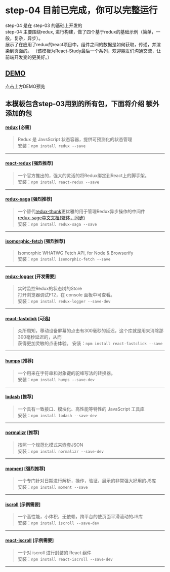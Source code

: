 # step-04 目前已完成，你可以完整运行
step-04 是在 step-03 的基础上开发的  
step-04 主要围绕redux, 进行构建，做了四个基于redux的基础示例（简单，一般，复杂，异步）。  
展示了在应用了redux的react项目中，组件之间的数据是如何获取，传递，并渲染到页面的。
（该模板为React-Study最后一个系列，欢迎朋友们沟通交流，让前端开发变的更美好。）

## [DEMO](https://raw.githubusercontent.com/minooo/test/master/step-04-demo.gif)
点击上方DEMO预览

## 本模板包含step-03用到的所有包，下面将介绍 **额外** 添加的包

#### [redux](https://github.com/reactjs/redux) [必需]
> Redux 是 JavsScript 状态容器，提供可预测化的状态管理  
  安装：`npm install redux --save`
  
---

#### [react-redux](https://github.com/reactjs/react-router) [强烈推荐]
> 一个官方推出的，强大的灵活的将Redux绑定到React上的脚手架。  
  安装：`npm install react-redux --save`
  
---

#### [redux-saga](https://github.com/yelouafi/redux-saga/) [强烈推荐]
> 一个替代[redux-thunk](https://github.com/gaearon/redux-thunk)更优雅的用于管理Redux异步操作的中间件  
  [redux-sage中文文档(繁体，同步)](https://neighborhood999.github.io/redux-saga/)  
  安装：`npm install redux-saga --save`
  
---

#### [isomorphic-fetch](https://github.com/matthew-andrews/isomorphic-fetch) [强烈推荐]
> Isomorphic WHATWG Fetch API, for Node & Browserify  
  安装：`npm install isomorphic-fetch --save`
  
---


#### [redux-logger](https://github.com/evgenyrodionov/redux-logger) [开发需要]
> 实时监控Redux的状态树的Store  
  打开浏览器调试F12，在 console 面板中可查看。  
  安装：`npm install redux-logger --save-dev`
  
---

#### [react-fastclick](https://github.com/JakeSidSmith/react-fastclick) [可选]
> 众所周知，移动设备屏幕的点击有300毫秒的延迟，这个库就是用来消除那300毫秒延迟的，从而  
获得更加灵敏的点击体验。
  安装：`npm install react-fastclick --save`
  
---
#### [humps](https://github.com/domchristie/humps) [推荐]
> 一个用来在字符串和对象键的驼峰写法的转换器。  
  安装：`npm install humps --save-dev`
  
---

#### [lodash](https://github.com/lodash/lodash) [推荐]
> 一个具有一致接口、模块化、高性能等特性的 JavaScript 工具库  
  安装：`npm install lodash --save-dev`
  
---

#### [normalizr](https://github.com/paularmstrong/normalizr) [推荐]
> 按照一个规范化模式来嵌套JSON  
  安装：`npm install normalizr --save-dev`
  
---

#### [moment](https://github.com/moment/moment) [强烈推荐]
> 一个专门针对日期进行解析，操作，验证，展示的非常强大好用的JS库  
  安装：`npm install moment --save`
  
---

#### [iscroll](https://github.com/cubiq/iscroll/) [示例需要]
> 一个高性能，小体积，无依赖，跨平台的使页面平滑滚动的JS库  
  安装：`npm install iscroll --save-dev`
  
---

#### [react-iscroll](https://github.com/schovi/react-iscroll) [示例需要]
> 一个对 iscroll 进行封装的 React 组件  
  安装：`npm install react-iscroll --save-dev`
  
---


